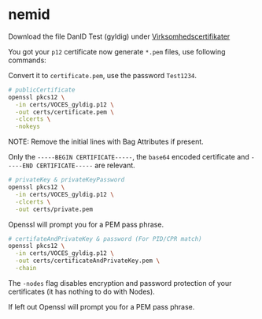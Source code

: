 # nemid

Download the file DanID Test (gyldig) under [Virksomhedscertifikater](https://www.nets.eu/dk-da/kundeservice/nemid-tjenesteudbyder/NemID-tjenesteudbyderpakken/Pages/OCES-II-certifikat-eksempler.aspx)

You got your `p12` certificate now generate `*.pem` files, use following commands:

Convert it to `certificate.pem`, use the password `Test1234`.

```bash
# publicCertificate
openssl pkcs12 \
  -in certs/VOCES_gyldig.p12 \
  -out certs/certificate.pem \
  -clcerts \
  -nokeys
```

NOTE: Remove the initial lines with Bag Attributes if present.

Only the `-----BEGIN CERTIFICATE-----`, the `base64` encoded certificate and `-----END CERTIFICATE-----` are relevant.

```bash
# privateKey & privateKeyPassword
openssl pkcs12 \
  -in certs/VOCES_gyldig.p12 \
  -clcerts \
  -out certs/private.pem
```

Openssl will prompt you for a PEM pass phrase.

```bash
# certifateAndPrivateKey & password (For PID/CPR match)
openssl pkcs12 \
  -in certs/VOCES_gyldig.p12 \
  -out certs/certificateAndPrivateKey.pem \
  -chain
```

The `-nodes` flag disables encryption and password protection of your certificates (it has nothing to do with Nodes).

If left out Openssl will prompt you for a PEM pass phrase.

